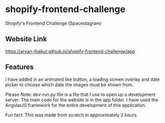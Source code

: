 # shopify-frontend-challenge
Shopify's Frontend Challenge (Spacestagram)

## Website Link
https://aryan-thakur.github.io/shopify-frontend-challenge/app

## Features
I have added in an animated like button, a loading screen overlay and date picker
to choose which date the images must be shown from.

Please Note: dev-run.py file is a file that I use to open up a development server. The main
code for the website is in the app folder. I have used the AngularJS framework for the entire
development of this application.

Fun fact: This was made from scratch in approximately 2 hours.
